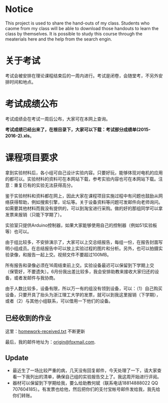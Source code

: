 # Notice

This project is used to share the hand-outs of my class. Students who caome from my class will be able to download those handouts to learn the class by themselves. It is possible to study this course through the meaterials here and the help from the search engin. 

# 关于考试

考试会被安排在理论课程结束后的一周内进行。考试是闭卷，会随堂考，不另外安排时间和地点。

# 考试成绩公布

考试成绩会在考试一周后公布，大家可在本网上查询。

**考试成绩已经出来了，在根目录下，大家可以下载：考试部分成绩单(2015-2016-2).xls**。

# 课程项目要求

拿到实验材料后，各小组可自己设计实验内容。只要好玩，能够体现对电机的应用的都可以。实验材料的资料可在本网站下载，参考实验内容也可在本网站下载。注意：重复已有的实验无法获得高分。

鉴于实验材料和资料都在网上，因此大家在课程项目实施过程中有问题也鼓励从网络获得帮助，例如搜索引擎，论坛等。关于设备资料等问题可发邮件向老师询问。如需要其他材料而我没有提供的，可以到淘宝进行采购。做的好的那组同学可以拿发票来报销（只能下学期了）。

实验室只提供Arduino控制器，如果大家能够使用自己的控制器（例如51实验板等）也可以。

由于组比较多，不安排演示了，大家可以上交总结报告，每组一份，在报告封面写明小组成员。在总结报告中可以放上实验过程的图片和分析。另外，也可以拍摄实验录像，和报告一起上交。视频文件不要超过100MB。

所有报告和录像必须在16周结束前上交。实验设备最迟可以保留到下学期上交（保管好，不要遗失）。6月份我出差比较多，我会安排助教来接收大家归还的设备，或者发邮件与我协商。

由于人数比较多，设备有限，所以万一有的组没有领到设备，可以：（1）自己购买设备，只要开具了抬头为浙江理工大学的发票，就可以到我这里报销（下学期），或者（2）与其他小组联系，可以借用一下他们的设备。

## 已经收到的作业

这里：[homework-received.txt](homework-received.txt) 不断更新


最后，我的邮件地址为：origin@foxmail.com.

## Update

- 最近生了一场比较严重的病，几天没有回复邮件，今天处理了一下，请大家查看一下我列出的清单，确保自己组的实验报告交上了。我这周开始进行评阅。
- 器材可以保留到下学期给我，要么给助教何斌（联系电话18814888022  QQ 707604185）。有发票也给他，然后把你们的支付宝帐号邮件发给我，我先给你们转账。
